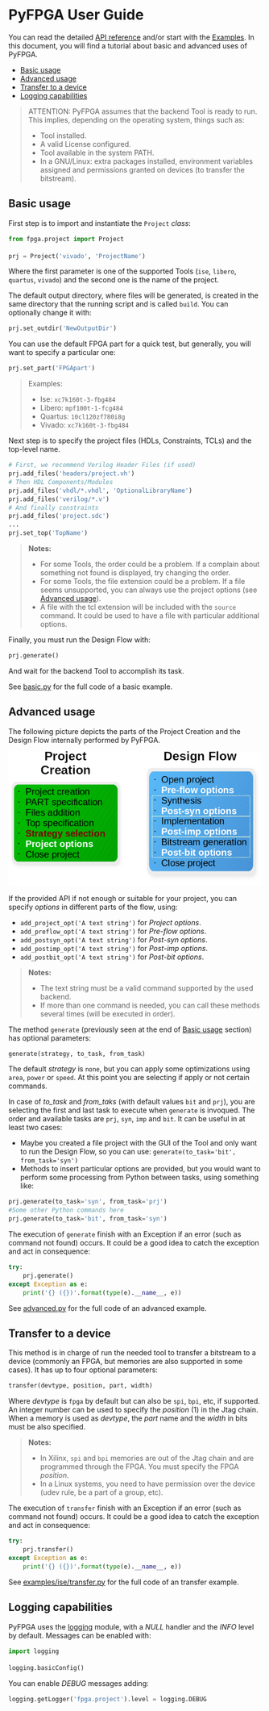 # PyFPGA User Guide

You can read the detailed [API reference](api-reference.md) and/or start with
the [Examples](../examples). In this document, you will find a tutorial about
basic and advanced uses of PyFPGA.

* [Basic usage](#basic-usage)
* [Advanced usage](#advanced-usage)
* [Transfer to a device](#transfer-to-a-device)
* [Logging capabilities](#logging-capabilities)

> ATTENTION:
> PyFPGA assumes that the backend Tool is ready to run.
> This implies, depending on the operating system, things such as:
> * Tool installed.
> * A valid License configured.
> * Tool available in the system PATH.
> * In a GNU/Linux: extra packages installed, environment variables assigned
> and permissions granted on devices (to transfer the bitstream).

## Basic usage

First step is to import and instantiate the `Project` *class*:

```py
from fpga.project import Project

prj = Project('vivado', 'ProjectName')
```

Where the first parameter is one of the supported Tools (`ise`, `libero`,
`quartus`, `vivado`) and the second one is the name of the project.

The default output directory, where files will be generated, is created in the
same directory that the running script and is called `build`.
You can optionally change it with:

```py
prj.set_outdir('NewOutputDir')
```

You can use the default FPGA part for a quick test, but generally, you will
want to specify a particular one:

```py
prj.set_part('FPGApart')
```

> Examples:
> * Ise: `xc7k160t-3-fbg484`
> * Libero: `mpf100t-1-fcg484`
> * Quartus: `10cl120zf780i8g`
> * Vivado: `xc7k160t-3-fbg484`

Next step is to specify the project files (HDLs, Constraints, TCLs) and the
top-level name.

```py
# First, we recommend Verilog Header Files (if used)
prj.add_files('headers/project.vh')
# Then HDL Components/Modules
prj.add_files('vhdl/*.vhdl', 'OptionalLibraryName')
prj.add_files('verilog/*.v')
# And finally constraints
prj.add_files('project.sdc')
...
prj.set_top('TopName')
```

> **Notes:**
> * For some Tools, the order could be a problem. If a complain about
> something not found is displayed, try changing the order.
> * For some Tools, the file extension could be a problem. If a file
> seems unsupported, you can always use the project options
> (see [Advanced usage](#advanced-usage)).
> * A file with the tcl extension will be included with the `source`
> command. It could be used to have a file with particular additional
> options.

Finally, you must run the Design Flow with:

```py
prj.generate()
```

And wait for the backend Tool to accomplish its task.

See [basic.py](../examples/basic.py) for the full code of a basic example.

## Advanced usage

The following picture depicts the parts of the Project Creation and the Design
Flow internally performed by PyFPGA.

![Tcl Structure](images/tcl-structure.png)

If the provided API if not enough or suitable for your project, you can
specify *options* in different parts of the flow, using:

* `add_project_opt('A text string')` for *Project options*.
* `add_preflow_opt('A text string')` for *Pre-flow options*.
* `add_postsyn_opt('A text string')` for *Post-syn options*.
* `add_postimp_opt('A text string')` for *Post-imp options*.
* `add_postbit_opt('A text string')` for *Post-bit options*.

> **Notes:**
> * The text string must be a valid command supported by the used backend.
> * If more than one command is needed, you can call these methods several
> times (will be executed in order).

The method `generate` (previously seen at the end of
[Basic usage](#basic-usage) section) has optional parameters:

```py
generate(strategy, to_task, from_task)
```

The default *strategy* is `none`, but you can apply some optimizations using
`area`, `power` or `speed`. At this point you are selecting if apply or not
certain commands.

In case of *to_task* and *from_taks* (with default values `bit` and `prj`),
you are selecting the first and last task to execute when `generate` is
invoqued. The order and available tasks are `prj`, `syn`, `imp` and `bit`.
It can be useful in at least two cases:
* Maybe you created a file project with the GUI of the Tool and only want to
run the Design Flow, so you can use: `generate(to_task='bit', from_task='syn')`
* Methods to insert particular options are provided, but you would want to
perform some processing from Python between tasks, using something like:
```py
prj.generate(to_task='syn', from_task='prj')
#Some other Python commands here
prj.generate(to_task='bit', from_task='syn')
```

The execution of `generate` finish with an Exception if an error (such as
command not found) occurs. It could be a good idea to catch the exception
and act in consequence:

```py
try:
    prj.generate()
except Exception as e:
    print('{} ({})'.format(type(e).__name__, e))
```

See [advanced.py](../examples/advanced.py) for the full code of an advanced
example.

## Transfer to a device

This method is in charge of run the needed tool to transfer a bitstream to a
device (commonly an FPGA, but memories are also supported in some cases).
It has up to four optional parameters:

```py
transfer(devtype, position, part, width)
```

Where *devtype* is `fpga` by default but can also be `spi`, `bpi`, etc, if
supported.
An integer number can be used to specify the *position* (1) in the Jtag chain.
When a memory is used as *devtype*, the *part* name and the *width* in bits
must be also specified.

> **Notes:**
> * In Xilinx, `spi` and `bpi` memories are out of the Jtag chain and are
programmed through the FPGA. You must specify the FPGA *position*.
> * In a Linux systems, you need to have permission over the device
> (udev rule, be a part of a group, etc).

The execution of `transfer` finish with an Exception if an error (such as
command not found) occurs. It could be a good idea to catch the exception
and act in consequence:

```py
try:
    prj.transfer()
except Exception as e:
    print('{} ({})'.format(type(e).__name__, e))
```

See [examples/ise/transfer.py](../examples/ise/transfer.py) for the full code
of an transfer example.

## Logging capabilities

PyFPGA uses the [logging](https://docs.python.org/3/library/logging.html)
module, with a *NULL* handler and the *INFO* level by default.
Messages can be enabled with:

```py
import logging

logging.basicConfig()
```

You can enable *DEBUG* messages adding:

```py
logging.getLogger('fpga.project').level = logging.DEBUG
```
